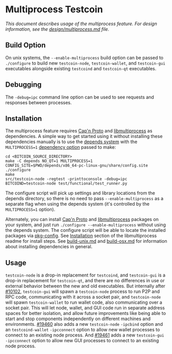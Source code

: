 # Multiprocess Testcoin

_This document describes usage of the multiprocess feature. For design information, see the [design/multiprocess.md](design/multiprocess.md) file._

## Build Option

On unix systems, the `--enable-multiprocess` build option can be passed to `./configure` to build new `testcoin-node`, `testcoin-wallet`, and `testcoin-gui` executables alongside existing `testcoind` and `testcoin-qt` executables.

## Debugging

The `-debug=ipc` command line option can be used to see requests and responses between processes.

## Installation

The multiprocess feature requires [Cap'n Proto](https://capnproto.org/) and [libmultiprocess](https://github.com/chaincodelabs/libmultiprocess) as dependencies. A simple way to get started using it without installing these dependencies manually is to use the [depends system](../depends) with the `MULTIPROCESS=1` [dependency option](../depends#dependency-options) passed to make:

```
cd <BITCOIN_SOURCE_DIRECTORY>
make -C depends NO_QT=1 MULTIPROCESS=1
CONFIG_SITE=$PWD/depends/x86_64-pc-linux-gnu/share/config.site ./configure
make
src/testcoin-node -regtest -printtoconsole -debug=ipc
BITCOIND=testcoin-node test/functional/test_runner.py
```

The configure script will pick up settings and library locations from the depends directory, so there is no need to pass `--enable-multiprocess` as a separate flag when using the depends system (it's controlled by the `MULTIPROCESS=1` option).

Alternately, you can install [Cap'n Proto](https://capnproto.org/) and [libmultiprocess](https://github.com/chaincodelabs/libmultiprocess) packages on your system, and just run `./configure --enable-multiprocess` without using the depends system. The configure script will be able to locate the installed packages via [pkg-config](https://www.freedesktop.org/wiki/Software/pkg-config/). See [Installation](https://github.com/chaincodelabs/libmultiprocess/blob/master/doc/install.md) section of the libmultiprocess readme for install steps. See [build-unix.md](build-unix.md) and [build-osx.md](build-osx.md) for information about installing dependencies in general.

## Usage

`testcoin-node` is a drop-in replacement for `testcoind`, and `testcoin-gui` is a drop-in replacement for `testcoin-qt`, and there are no differences in use or external behavior between the new and old executables. But internally after [#10102](https://github.com/testcoin/testcoin/pull/10102), `testcoin-gui` will spawn a `testcoin-node` process to run P2P and RPC code, communicating with it across a socket pair, and `testcoin-node` will spawn `testcoin-wallet` to run wallet code, also communicating over a socket pair. This will let node, wallet, and GUI code run in separate address spaces for better isolation, and allow future improvements like being able to start and stop components independently on different machines and environments.
[#19460](https://github.com/testcoin/testcoin/pull/19460) also adds a new `testcoin-node` `-ipcbind` option and an `testcoind-wallet` `-ipcconnect` option to allow new wallet processes to connect to an existing node process.
And [#19461](https://github.com/testcoin/testcoin/pull/19461) adds a new `testcoin-gui` `-ipcconnect` option to allow new GUI processes to connect to an existing node process.
